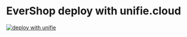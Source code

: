 # EverShop deploy with unifie.cloud

[![deploy with unifie](https://api.unifie.cloud/deploy-btn/button_unifie-one-click-deploy.gif)](https://unifie.cloud/kubernetes/unifie-project-yqh9rv76mjqy5ae3)
